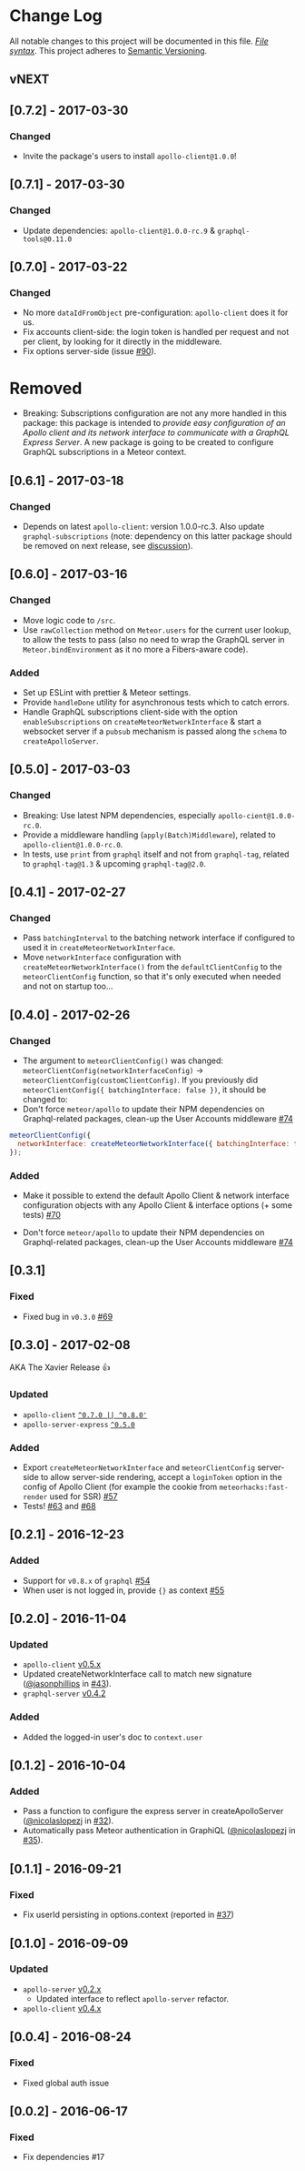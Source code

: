 # Change Log
All notable changes to this project will be documented in this file. [*File syntax*](http://keepachangelog.com/).
This project adheres to [Semantic Versioning](http://semver.org/).

## vNEXT

## [0.7.2] - 2017-03-30
### Changed
- Invite the package's users to install `apollo-client@1.0.0`!

## [0.7.1] - 2017-03-30
### Changed
- Update dependencies: `apollo-client@1.0.0-rc.9` & `graphql-tools@0.11.0`

## [0.7.0] - 2017-03-22
### Changed
- No more `dataIdFromObject` pre-configuration: `apollo-client` does it for us.
- Fix accounts client-side: the login token is handled per request and not per client, by looking for it directly in the middleware.
- Fix options server-side (issue [#90](https://github.com/apollographql/core-docs/issues/90)).

# Removed
- Breaking: Subscriptions configuration are not any more handled in this package: this package is intended to *provide easy configuration of an Apollo client and its network interface to communicate with a GraphQL Express Server*. A new package is going to be created to configure GraphQL subscriptions in a Meteor context.

## [0.6.1] - 2017-03-18
### Changed
- Depends on latest `apollo-client`: version 1.0.0-rc.3. Also update `graphql-subscriptions` (note: dependency on this latter package should be removed on next release, see [discussion](https://github.com/apollographql/core-docs/pull/260)).

## [0.6.0] - 2017-03-16
### Changed
- Move logic code to `/src`.
- Use `rawCollection` method on `Meteor.users` for the current user lookup, to allow the tests to pass (also no need to wrap the GraphQL server in `Meteor.bindEnvironment` as it no more a Fibers-aware code). 

### Added
- Set up ESLint with prettier & Meteor settings.
- Provide `handleDone` utility for asynchronous tests which to catch errors.
- Handle GraphQL subscriptions client-side with the option `enableSubscriptions` on `createMeteorNetworkInterface` & start a websocket server if a `pubsub` mechanism is passed along the `schema` to `createApolloServer`.

## [0.5.0] - 2017-03-03
### Changed
- Breaking: Use latest NPM dependencies, especially `apollo-cient@1.0.0-rc.0`.
- Provide a middleware handling (`apply(Batch)Middleware`), related to  `apollo-client@1.0.0-rc.0`.
- In tests, use `print` from `graphql` itself and not from `graphql-tag`, related to `graphql-tag@1.3` & upcoming `graphql-tag@2.0`.


## [0.4.1] - 2017-02-27
### Changed
- Pass `batchingInterval` to the batching network interface if configured to used it in `createMeteorNetworkInterface`.
- Move `networkInterface` configuration with `createMeteorNetworkInterface()` from the `defaultClientConfig` to the `meteorClientConfig` function, so that it's only executed when needed and not on startup too...

## [0.4.0] - 2017-02-26
### Changed

- The argument to `meteorClientConfig()` was changed: `meteorClientConfig(networkInterfaceConfig)` -> `meteorClientConfig(customClientConfig)`. If you previously did `meteorClientConfig({ batchingInterface: false })`, it should be changed to:
- Don't force `meteor/apollo` to update their NPM dependencies on Graphql-related packages, clean-up the User Accounts middleware [#74](https://github.com/apollographql/meteor-integration/pull/74)

```js
meteorClientConfig({
  networkInterface: createMeteorNetworkInterface({ batchingInterface: false })
});
```

### Added

-  Make it possible to extend the default Apollo Client & network interface configuration objects with any Apollo Client & interface options (+ some tests) [#70](https://github.com/apollographql/meteor-integration/pull/70)


- Don't force `meteor/apollo` to update their NPM dependencies on Graphql-related packages, clean-up the User Accounts middleware [#74](https://github.com/apollographql/meteor-integration/pull/74)

## [0.3.1]
### Fixed

- Fixed bug in `v0.3.0` [#69](https://github.com/apollographql/meteor-integration/issues/69)

## [0.3.0] - 2017-02-08
AKA The Xavier Release 👍

### Updated

- `apollo-client` [`^0.7.0 || ^0.8.0'`](https://github.com/apollographql/apollo-client/blob/master/CHANGELOG.md#080)
- `apollo-server-express` [`^0.5.0`](https://github.com/apollographql/graphql-server/blob/master/CHANGELOG.md#v050)

### Added

- Export `createMeteorNetworkInterface` and `meteorClientConfig` server-side to allow server-side rendering, accept a `loginToken` option in the config of Apollo Client (for example the cookie from `meteorhacks:fast-render` used for SSR) [#57](https://github.com/apollostack/meteor-integration/pull/57)
- Tests! [#63](https://github.com/apollographql/meteor-integration/pull/63) and [#68](https://github.com/apollographql/meteor-integration/pull/68)

## [0.2.1] - 2016-12-23
### Added

- Support for `v0.8.x` of `graphql` [#54](https://github.com/apollostack/meteor-integration/pull/54)
- When user is not logged in, provide `{}` as context [#55](https://github.com/apollostack/meteor-integration/pull/55)

## [0.2.0] - 2016-11-04
### Updated

- `apollo-client` [v0.5.x](https://github.com/apollostack/apollo-client/blob/master/CHANGELOG.md#v050)
- Updated createNetworkInterface call to match new signature ([@jasonphillips](https://github.com/jasonphillips) in [#43](https://github.com/apollostack/meteor-integration/pull/43)).
- `graphql-server` [v0.4.2](https://github.com/apollostack/graphql-server/blob/master/CHANGELOG.md#v042)

### Added

- Added the logged-in user's doc to `context.user`

## [0.1.2] - 2016-10-04
### Added

- Pass a function to configure the express server in createApolloServer ([@nicolaslopezj](https://github.com/nicolaslopezj) in [#32](https://github.com/apollostack/meteor-integration/pull/32)).
- Automatically pass Meteor authentication in GraphiQL ([@nicolaslopezj](https://github.com/nicolaslopezj) in [#35](https://github.com/apollostack/meteor-integration/pull/35)).

## [0.1.1] - 2016-09-21
### Fixed

- Fix userId persisting in options.context (reported in [#37](https://github.com/apollostack/meteor-integration/pull/37))

## [0.1.0] - 2016-09-09
### Updated

- `apollo-server` [v0.2.x](https://github.com/apollostack/apollo-server/blob/cc15ebfb1c9637989e09976c8416b4fd5c2b6728/CHANGELOG.md)
  - Updated interface to reflect `apollo-server` refactor.
- `apollo-client` [v0.4.x](https://github.com/apollostack/apollo-client/blob/master/CHANGELOG.md#v040)

## [0.0.4] - 2016-08-24
### Fixed

- Fixed global auth issue

## [0.0.2] - 2016-06-17
### Fixed

- Fix dependencies #17
